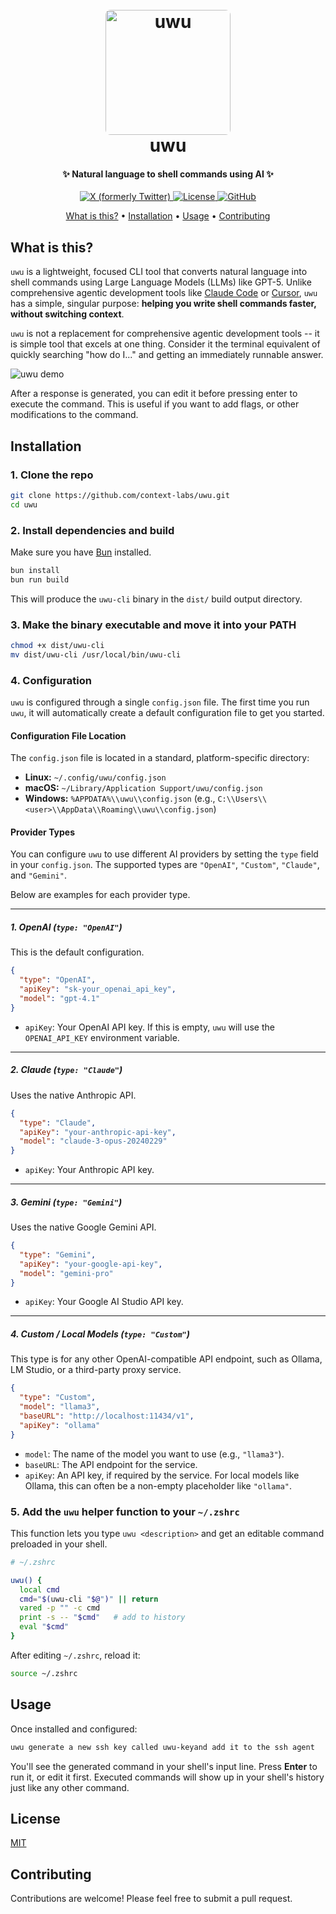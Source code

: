 
<h1 align="center">
  <br>
  <a href="https://github.com/context-labs/uwu"><img src="https://raw.githubusercontent.com/context-labs/uwu/main/assets/uwu.jpg" alt="uwu" width="200" style="border-radius:8px;"></a>
   <br>
  uwu
  <br>
</h1>

<h4 align="center">✨ Natural language to shell commands using AI ✨</h4>

<p align="center">
  <a href="https://x.com/inference_net">
    <img alt="X (formerly Twitter)" src="https://img.shields.io/badge/X-@inference.net-1DA1F2?style=flat&logo=x&logoColor=white" />
  </a>
  <a href="https://opensource.org/licenses/MIT">
    <img alt="License" src="https://img.shields.io/badge/License-MIT-yellow.svg" />
  </a>
  <a href="https://github.com/context-labs/uwu">
    <img alt="GitHub" src="https://img.shields.io/github/stars/context-labs/uwu?style=social" />
  </a>
  
</p>

<p align="center">
  <a href="#what-is-this">What is this?</a> •
  <a href="#installation">Installation</a> •
  <a href="#usage">Usage</a> •
  <a href="#contributing">Contributing</a>
</p>

## What is this?

`uwu` is a lightweight, focused CLI tool that converts natural language into shell commands using Large Language Models (LLMs) like GPT-5. Unlike comprehensive agentic development tools like [Claude Code](https://www.anthropic.com/claude-code) or [Cursor](https://cursor.com), `uwu` has a simple, singular purpose: **helping you write shell commands faster, without switching context**.

`uwu` is not a replacement for comprehensive agentic development tools -- it is simple tool that excels at one thing. Consider it the terminal equivalent of quickly searching "how do I..." and getting an immediately runnable answer.


![uwu demo](https://raw.githubusercontent.com/context-labs/uwu/main/assets/uwu.gif)


After a response is generated, you can edit it before pressing enter to execute the command. This is useful if you want to add flags, or other modifications to the command.


## Installation

### 1. Clone the repo
```bash
git clone https://github.com/context-labs/uwu.git
cd uwu
```

### 2. Install dependencies and build
Make sure you have [Bun](https://bun.sh) installed.

```bash
bun install
bun run build
```

This will produce the `uwu-cli` binary in the `dist/` build output directory.


### 3. Make the binary executable and move it into your PATH
```bash
chmod +x dist/uwu-cli
mv dist/uwu-cli /usr/local/bin/uwu-cli
```


### 4. Configuration
`uwu` is configured through a single `config.json` file. The first time you run `uwu`, it will automatically create a default configuration file to get you started.

#### Configuration File Location
The `config.json` file is located in a standard, platform-specific directory:
*   **Linux:** `~/.config/uwu/config.json`
*   **macOS:** `~/Library/Application Support/uwu/config.json`
*   **Windows:** `%APPDATA%\\uwu\\config.json` (e.g., `C:\\Users\\<user>\\AppData\\Roaming\\uwu\\config.json`)

#### Provider Types
You can configure `uwu` to use different AI providers by setting the `type` field in your `config.json`. The supported types are `"OpenAI"`, `"Custom"`, `"Claude"`, and `"Gemini"`.

Below are examples for each provider type.

---
##### **1. OpenAI (`type: "OpenAI"`)**
This is the default configuration.
```json
{
  "type": "OpenAI",
  "apiKey": "sk-your_openai_api_key",
  "model": "gpt-4.1"
}
```
*   `apiKey`: Your OpenAI API key. If this is empty, `uwu` will use the `OPENAI_API_KEY` environment variable.

---
##### **2. Claude (`type: "Claude"`)**
Uses the native Anthropic API.
```json
{
  "type": "Claude",
  "apiKey": "your-anthropic-api-key",
  "model": "claude-3-opus-20240229"
}
```
*   `apiKey`: Your Anthropic API key.

---
##### **3. Gemini (`type: "Gemini"`)**
Uses the native Google Gemini API.
```json
{
  "type": "Gemini",
  "apiKey": "your-google-api-key",
  "model": "gemini-pro"
}
```
*   `apiKey`: Your Google AI Studio API key.

---
##### **4. Custom / Local Models (`type: "Custom"`)**
This type is for any other OpenAI-compatible API endpoint, such as Ollama, LM Studio, or a third-party proxy service.
```json
{
  "type": "Custom",
  "model": "llama3",
  "baseURL": "http://localhost:11434/v1",
  "apiKey": "ollama"
}
```
*   `model`: The name of the model you want to use (e.g., `"llama3"`).
*   `baseURL`: The API endpoint for the service.
*   `apiKey`: An API key, if required by the service. For local models like Ollama, this can often be a non-empty placeholder like `"ollama"`.

### 5. Add the `uwu` helper function to your `~/.zshrc`
This function lets you type `uwu <description>` and get an editable command preloaded in your shell.

```zsh
# ~/.zshrc

uwu() {
  local cmd
  cmd="$(uwu-cli "$@")" || return
  vared -p "" -c cmd
  print -s -- "$cmd"   # add to history
  eval "$cmd"
}
```

After editing `~/.zshrc`, reload it:
```bash
source ~/.zshrc
```

## Usage

Once installed and configured:

```bash
uwu generate a new ssh key called uwu-keyand add it to the ssh agent
```

You'll see the generated command in your shell's input line. Press **Enter** to run it, or edit it first. Executed commands will show up in your shell's history just like any other command.

## License

[MIT](LICENSE)

## Contributing

Contributions are welcome! Please feel free to submit a pull request.
